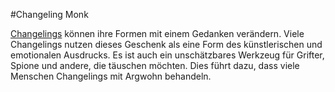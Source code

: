 #Changeling Monk

[Changelings](https://www.dndbeyond.com/races/changeling) können ihre Formen mit einem Gedanken verändern. Viele Changelings nutzen dieses Geschenk als eine Form des künstlerischen und emotionalen Ausdrucks. Es ist auch ein unschätzbares Werkzeug für Grifter, Spione und andere, die täuschen möchten. Dies führt dazu, dass viele Menschen Changelings mit Argwohn behandeln.
